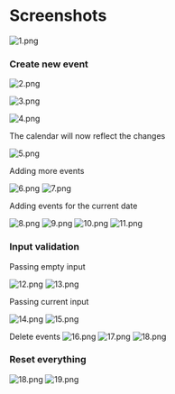 # Screenshots

![1.png](https://raw.githubusercontent.com/rnayabed/pecal/master/screenshots/1.png)

### Create new event
![2.png](https://raw.githubusercontent.com/rnayabed/pecal/master/screenshots/2.png)

![3.png](https://raw.githubusercontent.com/rnayabed/pecal/master/screenshots/3.png)

![4.png](https://raw.githubusercontent.com/rnayabed/pecal/master/screenshots/4.png)

The calendar will now reflect the changes

![5.png](https://raw.githubusercontent.com/rnayabed/pecal/master/screenshots/5.png)

Adding more events

![6.png](https://raw.githubusercontent.com/rnayabed/pecal/master/screenshots/6.png)
![7.png](https://raw.githubusercontent.com/rnayabed/pecal/master/screenshots/7.png)

Adding events for the current date

![8.png](https://raw.githubusercontent.com/rnayabed/pecal/master/screenshots/8.png)
![9.png](https://raw.githubusercontent.com/rnayabed/pecal/master/screenshots/9.png)
![10.png](https://raw.githubusercontent.com/rnayabed/pecal/master/screenshots/10.png)
![11.png](https://raw.githubusercontent.com/rnayabed/pecal/master/screenshots/11.png)

### Input validation

Passing empty input

![12.png](https://raw.githubusercontent.com/rnayabed/pecal/master/screenshots/12.png)
![13.png](https://raw.githubusercontent.com/rnayabed/pecal/master/screenshots/13.png)

Passing current input

![14.png](https://raw.githubusercontent.com/rnayabed/pecal/master/screenshots/14.png)
![15.png](https://raw.githubusercontent.com/rnayabed/pecal/master/screenshots/15.png)

Delete events
![16.png](https://raw.githubusercontent.com/rnayabed/pecal/master/screenshots/16.png)
![17.png](https://raw.githubusercontent.com/rnayabed/pecal/master/screenshots/17.png)
![18.png](https://raw.githubusercontent.com/rnayabed/pecal/master/screenshots/18.png)

### Reset everything
![18.png](https://raw.githubusercontent.com/rnayabed/pecal/master/screenshots/18.png)
![19.png](https://raw.githubusercontent.com/rnayabed/pecal/master/screenshots/19.png)